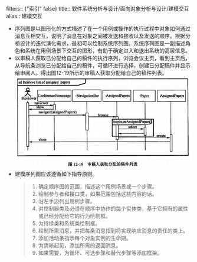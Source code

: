 filters:: {"索引" false}
title:: 软件系统分析与设计/面向对象分析与设计/建模交互
alias:: 建模交互

- 序列图是以图形化的方式描述了在一个用例或操作的执行过程中对象如何通过消息互相交互，说明了消息在对象之间被发送和接收以及发送的顺序。根据分析设计的迭代演化需求，最初可以绘制系统序列图。系统序列图是一副描述角色和系统在用例场景下交互的图形，有助于确定进入和退出系统的高层信息。
- 以审稿人获取已分配给自己的稿件的执行序列，浏览会议主页，看到主页后，从导航条浏览已分配给自己的稿件，可循环进行选择，创建已分配稿件并显示给审阅人。得出图12-19所示的审稿人获取分配给自己的稿件列表。
  ![image.png](../assets/image_1649638617757_0.png)
- 建模序列图应该遵循如下指导原则。
  > 1. 确定顺序图的范围，描述这个用例场景或一个步骤。
  > 2. 绘制参与者和接口类，如果范围包括这些内容的话。
  > 3. 沿左手边列出用例步骤。
  > 4. 对控制器类及必须在顺序中协作的每个实体类，基于它拥有的属性或已经分配给它的行为绘制框。
  > 5. 为持续类和系统类绘制框。
  > 6. 绘制所需消息，并把每条消息指到将实现响应消息的责任的类上。
  > 7. 添加活动条指示每个对象实例的生命期。
  > 8. 为清晰起见，添加所需的返回消息。
  > 9. 如果需要，为循环、可选步骤和替代步骤等添加框架。